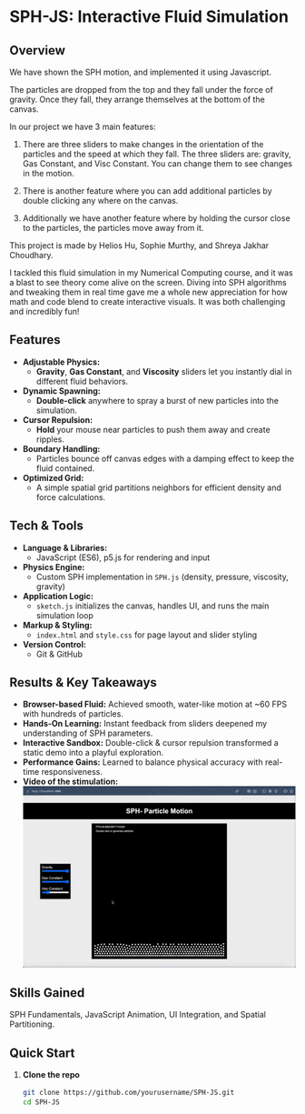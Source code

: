 # SPH-JS: Interactive Fluid Simulation

## Overview

We have shown the SPH motion, and implemented it using Javascript.

The particles are dropped from the top and they fall under the force of gravity. Once they fall, they arrange themselves at the bottom of the canvas.

In our project we have 3 main features:

1. There are three sliders to make changes in the orientation of the particles and the speed at which they fall. The three sliders are: gravity, Gas Constant, and Visc Constant. You can change them to see changes in the motion.

2. There is another feature where you can add additional particles by double clicking any where on the canvas.

3. Additionally we have another feature where by holding the cursor close to the particles, the particles move away from it.

This project is made by Helios Hu, Sophie Murthy, and Shreya Jakhar Choudhary.

I tackled this fluid simulation in my Numerical Computing course, and it was a blast to see theory come alive on the screen. Diving into SPH algorithms and tweaking them in real time gave me a whole new appreciation for how math and code blend to create interactive visuals. It was both challenging and incredibly fun!

## Features

- **Adjustable Physics:**
  - **Gravity**, **Gas Constant**, and **Viscosity** sliders let you instantly dial in different fluid behaviors.
- **Dynamic Spawning:**
  - **Double-click** anywhere to spray a burst of new particles into the simulation.
- **Cursor Repulsion:**
  - **Hold** your mouse near particles to push them away and create ripples.
- **Boundary Handling:**
  - Particles bounce off canvas edges with a damping effect to keep the fluid contained.
- **Optimized Grid:**
  - A simple spatial grid partitions neighbors for efficient density and force calculations.

## Tech & Tools

- **Language & Libraries:**
  - JavaScript (ES6), p5.js for rendering and input
- **Physics Engine:**
  - Custom SPH implementation in `SPH.js` (density, pressure, viscosity, gravity)
- **Application Logic:**
  - `sketch.js` initializes the canvas, handles UI, and runs the main simulation loop
- **Markup & Styling:**
  - `index.html` and `style.css` for page layout and slider styling
- **Version Control:**
  - Git & GitHub

## Results & Key Takeaways

- **Browser-based Fluid:** Achieved smooth, water-like motion at ~60 FPS with hundreds of particles.
- **Hands-On Learning:** Instant feedback from sliders deepened my understanding of SPH parameters.
- **Interactive Sandbox:** Double-click & cursor repulsion transformed a static demo into a playful exploration.
- **Performance Gains:** Learned to balance physical accuracy with real-time responsiveness.
- **Video of the stimulation:**
![SPH Simulation Demo](/video.gif)






## Skills Gained

SPH Fundamentals, JavaScript Animation, UI Integration, and Spatial Partitioning.

## Quick Start

1. **Clone the repo**
   ```bash
   git clone https://github.com/yourusername/SPH-JS.git
   cd SPH-JS
   ```
